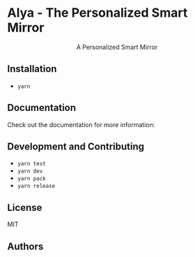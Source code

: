 # Alya - The Personalized Smart Mirror

<p align="center">
A Personalized Smart Mirror
</p>



## Installation

- `yarn`

## Documentation
Check out the documentation for more information:

## Development and Contributing

- `yarn test`
- `yarn dev`
- `yarn pack`
- `yarn release`

## License
MIT

## Authors

